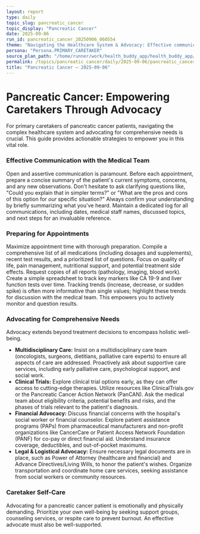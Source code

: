 ```yaml
---
layout: report
type: daily
topic_slug: pancreatic_cancer
topic_display: "Pancreatic Cancer"
date: 2025-09-06
run_id: pancreatic_cancer_20250906_060554
theme: "Navigating the Healthcare System & Advocacy: Effective communication with the medical team, preparing for appointments, and advocating for the patient's comprehensive needs."
persona: "Persona.PRIMARY_CARETAKER"
source_plan_path: "/home/runner/work/health_buddy_app/health_buddy_app/.results/pancreatic_cancer/weekly_plan/2025-09-01/plan.json"
permalink: /topics/pancreatic_cancer/daily/2025-09-06/pancreatic_cancer_20250906_060554/
title: "Pancreatic Cancer — 2025-09-06"
---
```


# Pancreatic Cancer: Empowering Caretakers Through Advocacy

For primary caretakers of pancreatic cancer patients, navigating the complex healthcare system and advocating for comprehensive needs is crucial. This guide provides actionable strategies to empower you in this vital role.

### Effective Communication with the Medical Team

Open and assertive communication is paramount. Before each appointment, prepare a concise summary of the patient's current symptoms, concerns, and any new observations. Don't hesitate to ask clarifying questions like, "Could you explain that in simpler terms?" or "What are the pros and cons of this option for *our* specific situation?" Always confirm your understanding by briefly summarizing what you've heard. Maintain a dedicated log for all communications, including dates, medical staff names, discussed topics, and next steps for an invaluable reference.

### Preparing for Appointments

Maximize appointment time with thorough preparation. Compile a comprehensive list of all medications (including dosages and supplements), recent test results, and a prioritized list of questions. Focus on quality of life, pain management, nutritional support, and potential treatment side effects. Request copies of all reports (pathology, imaging, blood work). Create a simple spreadsheet to track key markers like CA 19-9 and liver function tests over time. Tracking trends (increase, decrease, or sudden spike) is often more informative than single values; highlight these trends for discussion with the medical team. This empowers you to actively monitor and question results.

### Advocating for Comprehensive Needs

Advocacy extends beyond treatment decisions to encompass holistic well-being.
*   **Multidisciplinary Care:** Insist on a multidisciplinary care team (oncologists, surgeons, dietitians, palliative care experts) to ensure all aspects of care are addressed. Proactively ask about supportive care services, including early palliative care, psychological support, and social work.
*   **Clinical Trials:** Explore clinical trial options early, as they can offer access to cutting-edge therapies. Utilize resources like ClinicalTrials.gov or the Pancreatic Cancer Action Network (PanCAN). Ask the medical team about eligibility criteria, potential benefits and risks, and the phases of trials relevant to the patient's diagnosis.
*   **Financial Advocacy:** Discuss financial concerns with the hospital's social worker or financial counselor. Explore patient assistance programs (PAPs) from pharmaceutical manufacturers and non-profit organizations like CancerCare or Patient Access Network Foundation (PANF) for co-pay or direct financial aid. Understand insurance coverage, deductibles, and out-of-pocket maximums.
*   **Legal & Logistical Advocacy:** Ensure necessary legal documents are in place, such as Power of Attorney (healthcare and financial) and Advance Directives/Living Wills, to honor the patient's wishes. Organize transportation and coordinate home care services, seeking assistance from social workers or community resources.

### Caretaker Self-Care

Advocating for a pancreatic cancer patient is emotionally and physically demanding. Prioritize your own well-being by seeking support groups, counseling services, or respite care to prevent burnout. An effective advocate must also be well-supported.
